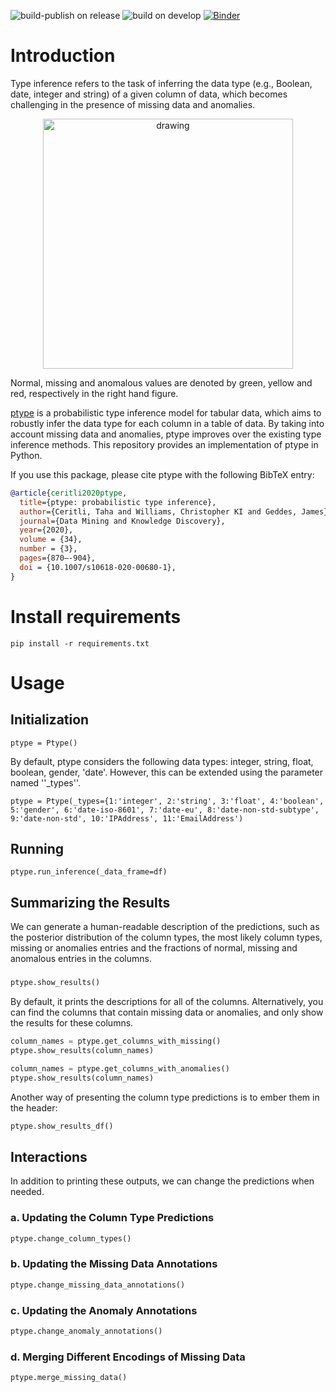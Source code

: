 ![build-publish on release](https://github.com/alan-turing-institute/ptype-dmkd/workflows/build-publish/badge.svg?branch=release)
![build on develop](https://github.com/alan-turing-institute/ptype-dmkd/workflows/build/badge.svg?branch=develop)
[![Binder](https://mybinder.org/badge_logo.svg)](https://mybinder.org/v2/gh/alan-turing-institute/ptype-dmkd/release?filepath=notebooks%2Fdemo.ipynb)

# Introduction
Type inference refers to the task of inferring the data type (e.g., Boolean, date, integer and string) of a given column of data, which becomes challenging in the presence of missing data and anomalies.

<p align="center">
  <img src="/notes/motivation.png" alt="drawing"  width="400"/>
</p>
<figcaption>Normal, missing and anomalous values are denoted by green, yellow and
red, respectively in the right hand figure.</figcaption>

[ptype](https://link.springer.com/content/pdf/10.1007/s10618-020-00680-1.pdf) is a probabilistic type inference model for tabular data, which aims to robustly infer the data type for each column in a table of data. By taking into account missing data and anomalies, ptype improves over the existing type inference methods. This repository provides an implementation of ptype in Python.

If you use this package, please cite ptype with the following BibTeX entry:
```bib
@article{ceritli2020ptype,
  title={ptype: probabilistic type inference},
  author={Ceritli, Taha and Williams, Christopher KI and Geddes, James},
  journal={Data Mining and Knowledge Discovery},
  year={2020},
  volume = {34},
  number = {3},
  pages={870–-904}, 
  doi = {10.1007/s10618-020-00680-1},
}
```


# Install requirements
```
pip install -r requirements.txt
```

# Usage
## Initialization
```
ptype = Ptype()
```
By default, ptype considers the following data types: integer, string, float, boolean, gender, 'date'. However, this can be extended using the parameter named ''_types''.


```
ptype = Ptype(_types={1:'integer', 2:'string', 3:'float', 4:'boolean', 5:'gender', 6:'date-iso-8601', 7:'date-eu', 8:'date-non-std-subtype', 9:'date-non-std', 10:'IPAddress', 11:'EmailAddress')
```

## Running
```
ptype.run_inference(_data_frame=df)
```

## Summarizing the Results
We can generate a human-readable description of the predictions, such as the posterior distribution of the column types, the most likely column types, missing or anomalies entries and the fractions of normal, missing and anomalous entries in the columns.

###
```python
ptype.show_results()
```
By default, it prints the descriptions for all of the columns. Alternatively, you can find the columns that contain missing data or anomalies, and only show the results for these columns.
```python
column_names = ptype.get_columns_with_missing()
ptype.show_results(column_names)
```


```python
column_names = ptype.get_columns_with_anomalies()
ptype.show_results(column_names)
```

Another way of presenting the column type predictions is to ember them in the header:
```python
ptype.show_results_df()
```

## Interactions
In addition to printing these outputs, we can change the predictions when needed.

### a. Updating the Column Type Predictions
```python
ptype.change_column_types()
```

### b. Updating the Missing Data Annotations
```python
ptype.change_missing_data_annotations()
```

### c. Updating the Anomaly Annotations
```python
ptype.change_anomaly_annotations()
```

### d. Merging Different Encodings of Missing Data
```python
ptype.merge_missing_data()
```
